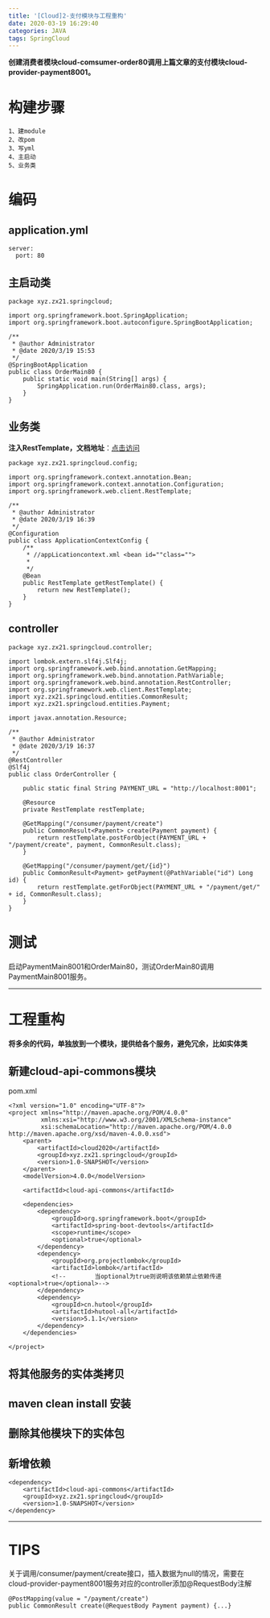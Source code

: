 ```yaml
---
title: '[Cloud]2-支付模块与工程重构'
date: 2020-03-19 16:29:40
categories: JAVA
tags: SpringCloud
---
```


**创建消费者模块cloud-comsumer-order80调用上篇文章的支付模块cloud-provider-payment8001。**

# 构建步骤
```
1、建module
2、改pom
3、写yml
4、主启动
5、业务类
```


# 编码
## application.yml
```
server:
  port: 80
```

## 主启动类
```
package xyz.zx21.springcloud;

import org.springframework.boot.SpringApplication;
import org.springframework.boot.autoconfigure.SpringBootApplication;

/**
 * @author Administrator
 * @date 2020/3/19 15:53
 */
@SpringBootApplication
public class OrderMain80 {
    public static void main(String[] args) {
        SpringApplication.run(OrderMain80.class, args);
    }
}
```

## 业务类
**注入RestTemplate，文档地址**：[点击访问](https://docs.spring.io/spring-framework/docs/5.2.2.RELEASE/javadoc-api/org/springframework/web/client/RestTemplate.html)
```
package xyz.zx21.springcloud.config;

import org.springframework.context.annotation.Bean;
import org.springframework.context.annotation.Configuration;
import org.springframework.web.client.RestTemplate;

/**
 * @author Administrator
 * @date 2020/3/19 16:39
 */
@Configuration
public class ApplicationContextConfig {
    /**
     * //appLicationcontext.xml <bean id=""class="">
     *
     */
    @Bean
    public RestTemplate getRestTemplate() {
        return new RestTemplate();
    }
}
```

## controller
```
package xyz.zx21.springcloud.controller;

import lombok.extern.slf4j.Slf4j;
import org.springframework.web.bind.annotation.GetMapping;
import org.springframework.web.bind.annotation.PathVariable;
import org.springframework.web.bind.annotation.RestController;
import org.springframework.web.client.RestTemplate;
import xyz.zx21.springcloud.entities.CommonResult;
import xyz.zx21.springcloud.entities.Payment;

import javax.annotation.Resource;

/**
 * @author Administrator
 * @date 2020/3/19 16:37
 */
@RestController
@Slf4j
public class OrderController {

    public static final String PAYMENT_URL = "http://localhost:8001";

    @Resource
    private RestTemplate restTemplate;

    @GetMapping("/consumer/payment/create")
    public CommonResult<Payment> create(Payment payment) {
        return restTemplate.postForObject(PAYMENT_URL + "/payment/create", payment, CommonResult.class);
    }

    @GetMapping("/consumer/payment/get/{id}")
    public CommonResult<Payment> getPayment(@PathVariable("id") Long id) {
        return restTemplate.getForObject(PAYMENT_URL + "/payment/get/" + id, CommonResult.class);
    }
}

```


# 测试
启动PaymentMain8001和OrderMain80，测试OrderMain80调用PaymentMain8001服务。

---

# 工程重构
**将多余的代码，单独放到一个模块，提供给各个服务，避免冗余，比如实体类**

## 新建cloud-api-commons模块
pom.xml
```
<?xml version="1.0" encoding="UTF-8"?>
<project xmlns="http://maven.apache.org/POM/4.0.0"
         xmlns:xsi="http://www.w3.org/2001/XMLSchema-instance"
         xsi:schemaLocation="http://maven.apache.org/POM/4.0.0 http://maven.apache.org/xsd/maven-4.0.0.xsd">
    <parent>
        <artifactId>cloud2020</artifactId>
        <groupId>xyz.zx21.springcloud</groupId>
        <version>1.0-SNAPSHOT</version>
    </parent>
    <modelVersion>4.0.0</modelVersion>

    <artifactId>cloud-api-commons</artifactId>

    <dependencies>
        <dependency>
            <groupId>org.springframework.boot</groupId>
            <artifactId>spring-boot-devtools</artifactId>
            <scope>runtime</scope>
            <optional>true</optional>
        </dependency>
        <dependency>
            <groupId>org.projectlombok</groupId>
            <artifactId>lombok</artifactId>
            <!--        当optional为true则说明该依赖禁止依赖传递    <optional>true</optional>-->
        </dependency>
        <dependency>
            <groupId>cn.hutool</groupId>
            <artifactId>hutool-all</artifactId>
            <version>5.1.1</version>
        </dependency>
    </dependencies>

</project>
```

## 将其他服务的实体类拷贝
## maven clean install 安装
## 删除其他模块下的实体包
## 新增依赖
```
<dependency>
    <artifactId>cloud-api-commons</artifactId>
    <groupId>xyz.zx21.springcloud</groupId>
    <version>1.0-SNAPSHOT</version>
</dependency>
```

---

# TIPS
关于调用/consumer/payment/create接口，插入数据为null的情况，需要在cloud-provider-payment8001服务对应的controller添加@RequestBody注解
```
@PostMapping(value = "/payment/create")
public CommonResult create(@RequestBody Payment payment) {...}
```